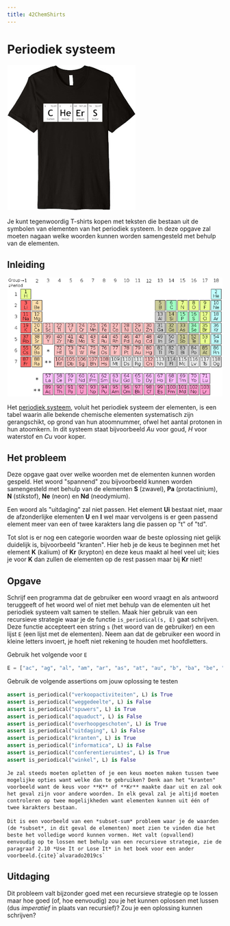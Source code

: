 ```yaml
---
title: 42ChemShirts
---
```


# Periodiek systeem

![Cheers](images/periodiek_systeem/t-shirt.jpg)

Je kunt tegenwoordig T-shirts kopen met teksten die bestaan uit de symbolen van elementen van het periodiek systeem. In deze opgave zal moeten nagaan welke woorden kunnen worden samengesteld met behulp van de elementen.

## Inleiding

![Periodiek systeem](images/periodiek_systeem/periodic_table_polyatomic.png)

Het [periodiek systeem](https://nl.wikipedia.org/wiki/Periodiek_systeem), voluit het periodiek systeem der elementen, is een tabel waarin alle bekende chemische elementen systematisch zijn gerangschikt, op grond van hun atoomnummer, ofwel het aantal protonen in hun atoomkern. In dit systeem staat bijvoorbeeld *Au* voor goud, *H* voor waterstof en *Cu* voor koper.

## Het probleem

Deze opgave gaat over welke woorden met de elementen kunnen worden gespeld. Het woord "spannend" zou bijvoorbeeld kunnen worden samengesteld met behulp van de elementen **S** (zwavel), **Pa** (protactinium), **N** (stikstof), **Ne** (neon) en **Nd** (neodymium).

Een woord als "uitdaging" zal niet passen. Het element **Ui** bestaat niet, maar de afzonderlijke elementen **U** en **I** wel maar vervolgens is er geen passend element meer van een of twee karakters lang die passen op "t" of "td".

Tot slot is er nog een categorie woorden waar de beste oplossing niet gelijk duidelijk is, bijvoorbeeld "kranten". Hier heb je de keus te beginnen met het element **K** (kalium) of **Kr** (krypton) en deze keus maakt al heel veel uit; kies je voor **K** dan zullen de elementen op de rest passen maar bij **Kr** niet!

## Opgave

Schrijf een programma dat de gebruiker een woord vraagt en als antwoord teruggeeft of het woord wel of niet met behulp van de elementen uit het periodiek systeem valt samen te stellen. Maak hier gebruik van een recursieve strategie waar je de functie `is_periodical(s, E)` gaat schrijven. Deze functie accepteert een string `s` (het woord van de gebruiker) en een lijst `E` (een lijst met de elementen). Neem aan dat de gebruiker een woord in kleine letters invoert, je hoeft niet rekening te houden met hoofdletters.

Gebruik het volgende voor `E`

```python
E = ["ac", "ag", "al", "am", "ar", "as", "at", "au", "b", "ba", "be", "bh", "bi", "bk", "br", "c", "ca", "cd", "ce", "cf", "cl", "cm", "cn", "co", "cr", "cs", "cu", "db", "ds", "dy", "er", "es", "eu", "f", "fe", "fl", "fm", "fr", "ga", "gd", "ge", "h", "he", "hf", "hg", "ho", "hs", "i", "in", "ir", "k", "kr", "la", "li", "lr", "lu", "lv", "md", "mg", "mn", "mo", "mt", "n", "na", "nb", "nd", "ne", "ni", "no", "np", "o", "os", "p", "pa", "pb", "pd", "pm", "po", "pr", "pt", "pu", "ra", "rb", "re", "rf", "rg", "rh", "rn", "ru", "s", "sb", "sc", "se", "sg", "si", "sm", "sn", "sr", "ta", "tb", "tc", "te", "th", "ti", "tl", "tm", "u", "v", "w", "xe", "y", "yb", "zn", "zr"]
```

Gebruik de volgende assertions om jouw oplossing te testen

```python
assert is_periodical("verkoopactiviteiten", L) is True
assert is_periodical("weggedeelte", L) is False
assert is_periodical("spuwers", L) is True
assert is_periodical("aquaduct", L) is False
assert is_periodical("overhoopgeschoten", L) is True
assert is_periodical("uitdaging", L) is False
assert is_periodical("kranten", L) is True
assert is_periodical("informatica", L) is False
assert is_periodical("conferentieruimtes", L) is True
assert is_periodical("winkel", L) is False
```

```{important}
Je zal steeds moeten opletten of je een keus moeten maken tussen twee mogelijke opties want welke dan te gebruiken? Denk aan het "kranten" voorbeeld want de keus voor **K** of **Kr** maakte daar uit en zal ook het geval zijn voor andere woorden. In elk geval zal je altijd moeten controleren op twee mogelijkheden want elementen kunnen uit één of twee karakters bestaan.

Dit is een voorbeeld van een *subset-sum* probleem waar je de waarden (de *subset*, in dit geval de elementen) moet zien te vinden die het beste het volledige woord kunnen vormen. Het valt (opvallend) eenvoudig op te lossen met behulp van een recursieve strategie, zie de paragraaf 2.10 *Use It or Lose It* in het boek voor een ander voorbeeld.{cite}`alvarado2019cs`
```

## Uitdaging

Dit probleem valt bijzonder goed met een recursieve strategie op te lossen maar hoe goed (of, hoe eenvoudig) zou je het kunnen oplossen met lussen (dus *imperatief* in plaats van recursief)? Zou je een oplossing kunnen schrijven?
